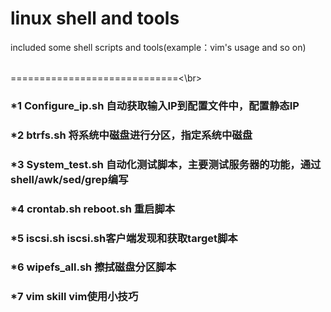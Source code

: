 # linux shell and tools
included some shell scripts and tools(example：vim's usage and so on)

<br>=============================<\br>
### *1 Configure_ip.sh             自动获取输入IP到配置文件中，配置静态IP
### *2 btrfs.sh                    将系统中磁盘进行分区，指定系统中磁盘
### *3 System_test.sh              自动化测试脚本，主要测试服务器的功能，通过shell/awk/sed/grep编写
### *4 crontab.sh reboot.sh        重启脚本
### *5 iscsi.sh                    iscsi.sh客户端发现和获取target脚本
### *6 wipefs_all.sh               擦拭磁盘分区脚本
### *7 vim skill                   vim使用小技巧
